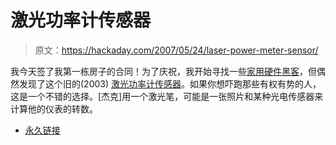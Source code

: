 # 激光功率计传感器

> 原文：<https://hackaday.com/2007/05/24/laser-power-meter-sensor/>

我今天签了我第一栋房子的合同！为了庆祝，我开始寻找一些[家用硬件黑客](http://www.telusplanet.net/public/jacobs2/jake/projel/thermo/)，但偶然发现了这个旧的(2003) [激光功率计传感器](http://www.telusplanet.net/public/jacobs2/jake/projel/pwrmtr/)。如果你想吓跑那些有权有势的人，这是一个不错的选择。[杰克]用一个激光笔，可能是一张照片和某种光电传感器来计算他的仪表的转数。

*   [永久链接](http://www.telusplanet.net/public/jacobs2/jake/projel/pwrmtr/)